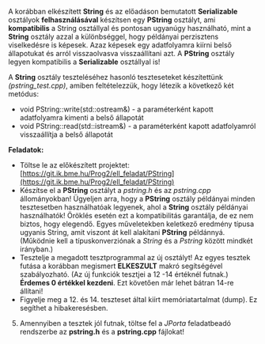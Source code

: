 A korábban elkészített **String** és az előadáson bemutatott **Serializable** osztályok **felhasználásával** készítsen egy **PString** osztályt, ami **kompatibilis** a String osztállyal és pontosan ugyanúgy használható, mint a **String** osztály azzal a különbséggel, hogy példányai 
perzisztens viselkedésre is képesek. Azaz képesek egy adatfolyamra kiírni belső állapotukat és arról visszaolvasva visszaállítani azt. 
A **PString** osztály legyen kompatibilis a **Serializable** osztállyal is!

A **String** osztály teszteléséhez hasonló teszteseteket készítettünk *(pstring_test.cpp)*,
amiben feltételezzük, hogy létezik a következő két metódus:

*  void PString::write(std::ostream&) - a paraméterként kapott adatfolyamra kimenti a belső állapotát
*  void PString::read(std::istream&) - a paraméterként kapott adatfolyamról visszaállítja a belső állapotát

**Feladatok:**

- Töltse le az előkészített projektet:
[https://git.ik.bme.hu/Prog2/ell_feladat/PString](https://git.ik.bme.hu/Prog2/ell_feladat/PString)
- Készítse el a **PString** osztályt a *pstring.h* és az *pstring.cpp* állományokban! 
Ügyeljen arra, hogy a **PString** osztály példányai minden tesztesetben használhatóak legyenek, ahol a **String** osztály példányai használhatók! Öröklés esetén ezt a kompatibilitás garantálja, de ez nem biztos, hogy elegendő. Egyes műveletekben keletkező eredmény típusa ugyanis String, amit viszont át kell alakítani **PString** példánnyá. (Működnie kell a típuskonverziónak a *String* és a *Pstring* között mindkét irányban.)
- Tesztelje a megadott tesztprogrammal az új osztályt! Az egyes tesztek futása a korábban megismert **ELKESZULT** makró segítségével szabályozható. (Az új funkciók tesztjei a 12 -14 értéknél futnak.) **Érdemes 0 értékkel kezdeni**. Ezt követően már lehet bátran 14-re állítani!  
- Figyelje meg a 12. és 14. teszteset által kiírt memóriatartalmat (dump). Ez segíthet a hibakeresésben. 
5. Amennyiben a tesztek jól futnak, töltse fel a *JPorta* feladatbeadó rendszerbe az **pstring.h** és a **pstring.cpp** fájlokat!
